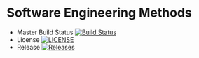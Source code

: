 # Software Engineering Methods

- Master Build Status [![Build Status](https://travis-ci.org/GroupNumber-21/Group21.svg?branch=master)](https://travis-ci.org/GroupNumber-21/Group21)
- License [![LICENSE](https://img.shields.io/github/license/GroupNumber-21/Group21.svg?style=flat-square)](https://github.com/GroupNumber-21/Group21/blob/master/LICENSE)
- Release [![Releases](https://img.shields.io/github/release/GroupNumber-21/Group21/all.svg?style=flat-square)](https://github.com/GroupNumber21/Group21/releases)